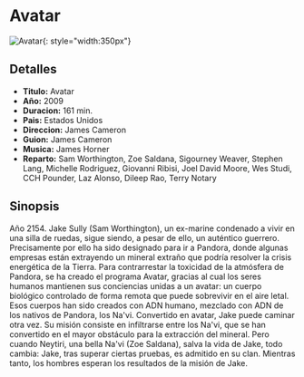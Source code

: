 # Avatar

![Avatar](/img/avatar.jpg){: style="width:350px"}

## Detalles

* **Titulo:** Avatar
* **Año:** 2009
* **Duracion:** 161 min.
* **Pais:** Estados Unidos
* **Direccion:** James Cameron
* **Guion:** James Cameron
* **Musica:** James Horner
* **Reparto:** Sam Worthington, Zoe Saldana, Sigourney Weaver, Stephen Lang, Michelle Rodriguez, Giovanni Ribisi, Joel David Moore, Wes Studi, CCH Pounder, Laz Alonso, Dileep Rao, Terry Notary

## Sinopsis

Año 2154. Jake Sully (Sam Worthington), un ex-marine condenado a vivir en una silla de ruedas, sigue siendo, a pesar de ello, un auténtico guerrero. Precisamente por ello ha sido designado para ir a Pandora, donde algunas empresas están extrayendo un mineral extraño que podría resolver la crisis energética de la Tierra. Para contrarrestar la toxicidad de la atmósfera de Pandora, se ha creado el programa Avatar, gracias al cual los seres humanos mantienen sus conciencias unidas a un avatar: un cuerpo biológico controlado de forma remota que puede sobrevivir en el aire letal. Esos cuerpos han sido creados con ADN humano, mezclado con ADN de los nativos de Pandora, los Na'vi. Convertido en avatar, Jake puede caminar otra vez. Su misión consiste en infiltrarse entre los Na'vi, que se han convertido en el mayor obstáculo para la extracción del mineral. Pero cuando Neytiri, una bella Na'vi (Zoe Saldana), salva la vida de Jake, todo cambia: Jake, tras superar ciertas pruebas, es admitido en su clan. Mientras tanto, los hombres esperan los resultados de la misión de Jake.